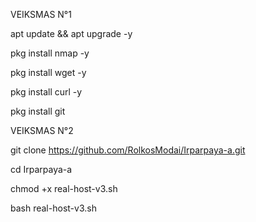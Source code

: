 
VEIKSMAS N°1

apt update && apt upgrade -y

pkg install nmap -y

pkg install wget -y

pkg install curl -y

pkg install git


VEIKSMAS N°2

git clone https://github.com/RolkosModai/Irparpaya-a.git

cd Irparpaya-a

chmod +x real-host-v3.sh

bash real-host-v3.sh

